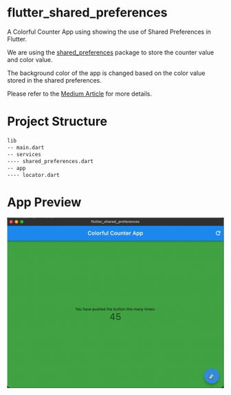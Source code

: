 # flutter_shared_preferences

A Colorful Counter App using showing the use of Shared Preferences in Flutter.

We are using the [shared_preferences](https://pub.dev/packages/shared_preferences) package to store the counter value and color value.

The background color of the app is changed based on the color value stored in the shared preferences.

Please refer to the [Medium Article](https://medium.com/@isaacadariku/storing-and-retrieving-data-in-flutter-with-shared-preferences-in-a-maintainable-way-cf75eed6dbe2) for more details.

# Project Structure

```
lib
-- main.dart
-- services
---- shared_preferences.dart
-- app
---- locator.dart

```

# App Preview

![App Preview](app_preview.gif)

